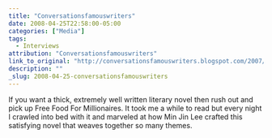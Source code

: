 ```yaml
---
title: "Conversationsfamouswriters"
date: 2008-04-25T22:58:00-05:00
categories: ["Media"]
tags:
  - Interviews
attribution: "Conversationsfamouswriters"
link_to_original: "http://conversationsfamouswriters.blogspot.com/2007/07/min-jin-lee-free-food-for-millionaires.html"
description: ""
_slug: 2008-04-25-conversationsfamouswriters
---
```


If you want a thick, extremely well written literary novel then rush out and pick up Free Food For Millionaires. It took me a while to read but every night I crawled into bed with it and marveled at how Min Jin Lee crafted this satisfying novel that weaves together so many themes.
